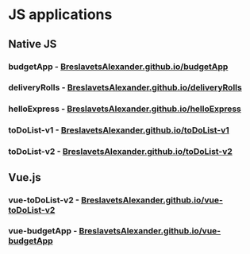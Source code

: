 # JS applications

## Native JS

### budgetApp - [BreslavetsAlexander.github.io/budgetApp](https://BreslavetsAlexander.github.io/budgetApp)
### deliveryRolls - [BreslavetsAlexander.github.io/deliveryRolls](https://BreslavetsAlexander.github.io/deliveryRolls)
### helloExpress - [BreslavetsAlexander.github.io/helloExpress](https://BreslavetsAlexander.github.io/helloExpress)
### toDoList-v1 - [BreslavetsAlexander.github.io/toDoList-v1](https://BreslavetsAlexander.github.io/toDoList-v1)
### toDoList-v2 - [BreslavetsAlexander.github.io/toDoList-v2](https://BreslavetsAlexander.github.io/toDoList-v2)

## Vue.js
### vue-toDoList-v2 - [BreslavetsAlexander.github.io/vue-toDoList-v2](https://BreslavetsAlexander.github.io/vue-toDoList-v2)
### vue-budgetApp - [BreslavetsAlexander.github.io/vue-budgetApp](https://BreslavetsAlexander.github.io/vue-budgetApp)
